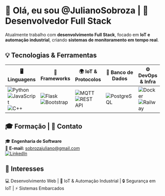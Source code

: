 # 👋 Olá, eu sou @JulianoSobroza | 🌱 Desenvolvedor Full Stack  

Atualmente trabalho com **desenvolvimento Full Stack**, focado em **IoT e automação industrial**, criando **sistemas de monitoramento em tempo real**.  


## 💡 Tecnologias & Ferramentas  

| 🖥️ Linguagens | 🚀 Frameworks | 🌍 IoT & Protocolos | 💾 Banco de Dados | ⚙️ DevOps & Infra | 🔩 Hardware |
|--------------|-------------|-----------------|-----------------|-----------------|------------|
| ![Python](https://img.shields.io/badge/Python-3776AB?style=for-the-badge&logo=python&logoColor=white) <br> ![JavaScript](https://img.shields.io/badge/JavaScript-F7DF1E?style=for-the-badge&logo=javascript&logoColor=black) <br> ![C++](https://img.shields.io/badge/C++-00599C?style=for-the-badge&logo=c%2B%2B&logoColor=white)  | ![Flask](https://img.shields.io/badge/Flask-000000?style=for-the-badge&logo=flask&logoColor=white) <br> ![Bootstrap](https://img.shields.io/badge/Bootstrap-7952B3?style=for-the-badge&logo=bootstrap&logoColor=white)  | ![MQTT](https://img.shields.io/badge/MQTT-660066?style=for-the-badge&logo=mqtt&logoColor=white) <br> ![REST API](https://img.shields.io/badge/REST-02569B?style=for-the-badge&logo=rest&logoColor=white)  | ![PostgreSQL](https://img.shields.io/badge/PostgreSQL-336791?style=for-the-badge&logo=postgresql&logoColor=white)  | ![Docker](https://img.shields.io/badge/Docker-2496ED?style=for-the-badge&logo=docker&logoColor=white) <br> ![Railway](https://img.shields.io/badge/Railway-0B0D0E?style=for-the-badge&logo=railway&logoColor=white)  | ![ESP32](https://img.shields.io/badge/ESP32-000000?style=for-the-badge&logo=espressif&logoColor=white) <br> ![Sensores Industriais](https://img.shields.io/badge/Sensores%20Industriais-4CAF50?style=for-the-badge) |


## 🎓 Formação | 📌 Contato  

🎓 **Engenharia de Software**  
📧 **E-mail:** [sobrozajuliano@gmail.com](mailto:sobrozajuliano@gmail.com)  
[![LinkedIn](https://img.shields.io/badge/LinkedIn-Juliano%20Sobroza-blue?style=for-the-badge&logo=linkedin)](https://www.linkedin.com/in/juliano-sobroza/)  


## 🌟 Interesses  

💻 Desenvolvimento Web | 🔗 IoT & Automação Industrial | 🔒 Segurança em IoT | ⚡ Sistemas Embarcados  
